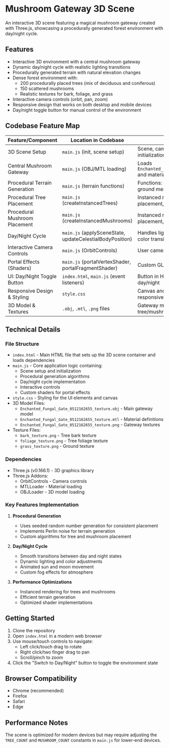 # Mushroom Gateway 3D Scene

An interactive 3D scene featuring a magical mushroom gateway created with Three.js, showcasing a procedurally generated forest environment with day/night cycle.

## Features

- Interactive 3D environment with a central mushroom gateway
- Dynamic day/night cycle with realistic lighting transitions
- Procedurally generated terrain with natural elevation changes
- Dense forest environment with:
  - 200 procedurally placed trees (mix of deciduous and coniferous)
  - 150 scattered mushrooms
  - Realistic textures for bark, foliage, and grass
- Interactive camera controls (orbit, pan, zoom)
- Responsive design that works on both desktop and mobile devices
- Day/night toggle button for manual control of the environment

## Codebase Feature Map

| Feature/Component                | Location in Codebase                | Description/Entry Points                                                                 |
|----------------------------------|-------------------------------------|-----------------------------------------------------------------------------------------|
| 3D Scene Setup                   | `main.js` (init, scene setup)       | Scene, camera, renderer, and lighting initialization                                    |
| Central Mushroom Gateway         | `main.js` (OBJ/MTL loading)         | Loads `Enchanted_Fungal_Gate_0512162655_texture.obj` and materials                      |
| Procedural Terrain Generation    | `main.js` (terrain functions)       | Functions: `getTerrainHeight`, Perlin noise, ground mesh creation                       |
| Procedural Tree Placement        | `main.js` (createInstancedTrees)    | Instanced rendering, seeded random placement, tree geometry functions                   |
| Procedural Mushroom Placement    | `main.js` (createInstancedMushrooms)| Instanced rendering, seeded random placement, mushroom geometry functions               |
| Day/Night Cycle                  | `main.js` (applySceneState, updateCelestialBodyPosition) | Handles lighting, fog, sun/moon movement, color transitions                |
| Interactive Camera Controls      | `main.js` (OrbitControls)           | User camera movement, zoom, pan                                                         |
| Portal Effects (Shaders)         | `main.js` (portalVertexShader, portalFragmentShader) | Custom GLSL shaders for portal visuals                                 |
| UI: Day/Night Toggle Button      | `index.html`, `main.js` (event listeners) | Button in HTML, logic in JS for toggling day/night                        |
| Responsive Design & Styling      | `style.css`                         | Canvas and button styling, mobile/desktop responsiveness                                 |
| 3D Model & Textures              | `.obj`, `.mtl`, `.png` files        | Gateway model and textures, tree/mushroom/ground textures                                |

## Technical Details

### File Structure

- `index.html` - Main HTML file that sets up the 3D scene container and loads dependencies
- `main.js` - Core application logic containing:
  - Scene setup and initialization
  - Procedural generation algorithms
  - Day/night cycle implementation
  - Interactive controls
  - Custom shaders for portal effects
- `style.css` - Styling for the UI elements and canvas
- 3D Model Files:
  - `Enchanted_Fungal_Gate_0512162655_texture.obj` - Main gateway model
  - `Enchanted_Fungal_Gate_0512162655_texture.mtl` - Material definitions
  - `Enchanted_Fungal_Gate_0512162655_texture.png` - Gateway textures
- Texture Files:
  - `bark_texture.png` - Tree bark texture
  - `foliage_texture.png` - Tree foliage texture
  - `grass_texture.png` - Ground texture

### Dependencies

- Three.js (v0.166.1) - 3D graphics library
- Three.js Addons:
  - OrbitControls - Camera controls
  - MTLLoader - Material loading
  - OBJLoader - 3D model loading

### Key Features Implementation

1. **Procedural Generation**
   - Uses seeded random number generation for consistent placement
   - Implements Perlin noise for terrain generation
   - Custom algorithms for tree and mushroom placement

2. **Day/Night Cycle**
   - Smooth transitions between day and night states
   - Dynamic lighting and color adjustments
   - Animated sun and moon movement
   - Custom fog effects for atmosphere

3. **Performance Optimizations**
   - Instanced rendering for trees and mushrooms
   - Efficient terrain generation
   - Optimized shader implementations

## Getting Started

1. Clone the repository
2. Open `index.html` in a modern web browser
3. Use mouse/touch controls to navigate:
   - Left click/touch drag to rotate
   - Right click/two finger drag to pan
   - Scroll/pinch to zoom
4. Click the "Switch to Day/Night" button to toggle the environment state

## Browser Compatibility

- Chrome (recommended)
- Firefox
- Safari
- Edge

## Performance Notes

The scene is optimized for modern devices but may require adjusting the `TREE_COUNT` and `MUSHROOM_COUNT` constants in `main.js` for lower-end devices.